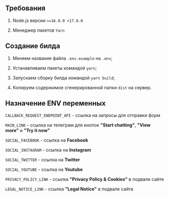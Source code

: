 ## Требования

1. Node.js версии ``>=16.0.0 <17.0.0``

2. Менеджер пакетов ``Yarn``

## Создание билда

1. Меняем название файла ``.env.example`` на ``.env``;

2. Устанавливаем пакеты командой ``yarn``;

3. Запускаем сборку билда командой ``yarn build``;

4. Копируем содержимое сгенерированной папки ``dist`` на сервер.

## Назначение ENV переменных

``CALLBACK_REQUEST_ENDPOINT_API`` - ссылка на запросы для отправки форм

``MAIN_LINK`` - ссылка на телеграм для кнопок **"Start chatting"**, **"View more"** и **"Try it now"**

``SOCIAL_FACEBOOK`` - ссылка на **Facebook**

``SOCIAL_INSTAGRAM`` - ссылка на **Instagram**

``SOCIAL_TWITTER`` - ссылка на **Twitter**

``SOCIAL_YOUTUBE`` - ссылка на **Youtube**

``PRIVACY_POLICY_LINK`` - ссылка **"Privacy Policy & Cookies"** в подвале сайте

``LEGAL_NOTICE_LINK`` - ссылка **"Legal Notice"** в подвале сайта
